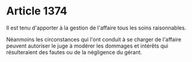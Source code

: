 # Article 1374

Il est tenu d'apporter à la gestion de l'affaire tous les soins      raisonnables.

Néanmoins les circonstances qui l'ont conduit à se charger de l'affaire peuvent autoriser le juge à modérer les dommages et intérêts qui résulteraient des fautes ou de la négligence du gérant.
